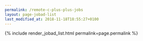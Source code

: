 ```yaml
---
permalink: /remote-c-plus-plus-jobs
layout: page-jobad-list
last_modified_at: 2018-11-18T18:55:27+0100
---
```

{% include render_jobad_list.html permalink=page.permalink %}
